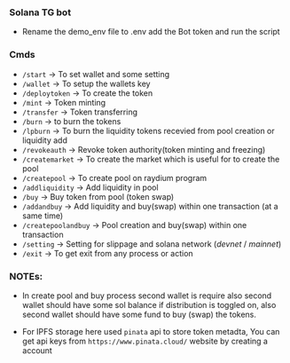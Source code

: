 ### Solana TG bot
- Rename the demo_env file to .env add the Bot token and run the script

### Cmds
- `/start` -> To set wallet and some setting
- `/wallet` -> To setup the wallets key
- `/deploytoken` -> To create the token
- `/mint` -> Token minting
- `/transfer` -> Token transferring
- `/burn` -> to burn the tokens
- `/lpburn` -> To burn the liquidity tokens recevied from pool creation or liquidity add
- `/revokeauth` -> Revoke token authority(token minting and freezing)
- `/createmarket` -> To create the market which is useful for to create the pool
- `/createpool` -> To create pool on raydium program
- `/addliquidity` -> Add liquidity in pool
- `/buy` -> Buy token from pool (token swap)
- `/addandbuy` -> Add liquidity and buy(swap) within one transaction (at a same time)
- `/createpoolandbuy` -> Pool creation and buy(swap) within one transaction
- `/setting` -> Setting for slippage and solana network (*_devnet_* / *_mainnet_*)
- `/exit` -> To get exit from any process or action


### NOTEs:
- In create pool and buy process second wallet is require also second wallet should have some sol balance if distribution is toggled on, also second wallet should have some fund to buy (swap) the tokens.

- For IPFS storage here used `pinata` api to store token metadta, You can get api keys from `https://www.pinata.cloud/` website by creating a account